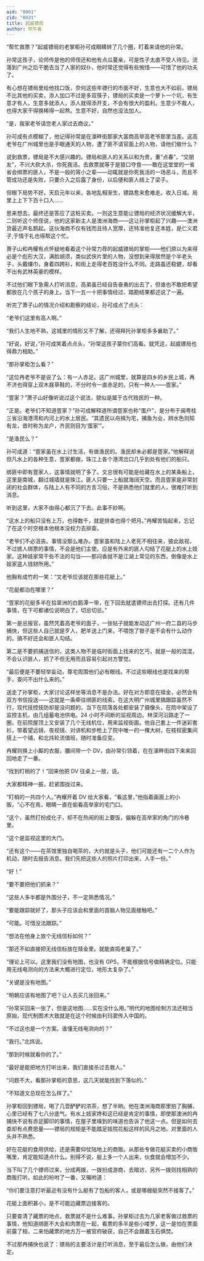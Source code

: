 ```yaml
---
aid: "0001"
zid: "0031"
title: 起威镖局
author: 吹牛者
---
```


“帮忙救票？”起威镖局的老掌柜孙可成眼睛转了几个圈，盯着来请他的孙常。

孙常这孩子，论师传是他的师侄还和他有点瓜蔓亲，可是性子太直不受人待见。流落到广州之后干脆去当了人家的奴仆，他时常还觉得有些惋惜——可惜了他的功夫了。

有心想在镖局里给他找口饭，奈何这些年镖行的市面不好，生意也大不如前。镖局不比其他的买卖，添人加口不过是多双筷子，镖局的买卖是一个萝卜一个坑，有生意才有人，生意多就添人，添人就得添开支，不会有很大的盈利。生意少不裁人，也得大家干得换稀得一起熬。生意不好，自然也没法加人。

“是，我家老爷请您老人家过去商议。”

孙可成有点模糊了，他记得孙常是在濠畔街那家大富商高举高老爷那里当差。这高老爷在广州城里也是手眼通天的人物，遭了匪不请官面上的人物，请他们做什么？

说到救票，镖局是不大感兴趣的。镖局和匪人的关系以和为贵，重“点春”，“交朋友”，不兴大砍大杀，你死我活。去救票就等于是狼口夺食——敢在这堂堂的一省省会绑票的匪人，不是一般的宵小之辈——动辄就是你死我活的一场恶斗，而且不管成功还是失败，只要介入之后露了身份，以后便和匪人结上了梁子。

但眼下局势不好。天启元年以来，各地乱相渐生，镖路愈来愈难走。收入日减。局里上上下下百十口人……

思来想去，最终还是答应了这桩买卖。一则这生意能让镖局的经济状况缓解大半，二则听这个师侄说，他的这家新主人是澳洲海商——这让孙掌柜起了兴趣——澳洲货最近声名鹊起。这伙海商不仅有钱而且待人宽厚，还特准他复还本姓，是仁义君子,于情于礼也得帮这个忙。

萧子山和冉耀有点怀疑地看着这个孙常力荐的起威镖局的掌柜——他们原以为来得必是个彪形大汉，满脸胡须，类似武侠片里的人物，没想到来得居然是个半老头子，头戴缣巾，身着四跨衫，和街上走得老百姓没什么不同。走路虽还稳健，却看不出有武林英豪的模样。

不过他们眼下急需人打听消息，高弟虽已经自告奋勇的出去了，但谁也不敢把希望都放在几个孩子的身上。当下一五一十把事情经过、踏勘结果都述说了一遍。

听完了萧子山的情况介绍和勘察的结论，孙可成点了点头：

“老爷们这里有高人啊。”

“我们人生地不熟，这城里的情形又不了解，还得拜托孙掌柜多多襄助了。”

“好说，好说，”孙可成笑着点点头，“孙常这孩子蒙你们高看。就凭这，起威镖局也得鼎力相助。”

“那孙掌柜怎么看？”

“这位冉老爷不是说了么：有一人赤足。这广州城里，就算是四乡的乡民上城，再不济也得穿上双木屐草鞋的，不分时令一直赤足的，只有一种人——疍家。”

“疍家？”萧子山好像听说过这个说法，貌似是属于古代贱民的一种。

“正是。老爷们不知道疍家？”孙可成解释道所谓疍家也称“蛋户”，是分布于闽粤桂三省沿海港湾和内河上的水上居民。“其遗民以舟揖为宅，捕鱼为业，辨水色则知有龙，昔时称为龙户，齐民则目为‘蛋家’”。

“是渔民么？”

孙可成道：“疍家虽在水上讨生活，有做渔民的。渔民却未必都是疍家。”他解释说但凡水上的各种生意，疍家都做，珠江上各个港湾岔口几乎到处有他们的船只。

绑匪中即有疍家人，这事情就明了多了。文总很有可能是给藏在水上的某条船上，这里是南城，翻过城墙就是珠江。匪人只要一上船就海阔天空。而且疍家是非常封闭的社会群体，与陆上人有不同的方言习俗，不是熟悉他们就里的人，很难打听到消息。

听到这里，大家不由得心都沉了下去。此事不妙啊。

“这水上的船只没有上万，也得数千，就是排查也得个把月。”冉耀苦恼起来，忘记了在这个时空根本他根本没权力去排查。

“老爷们不必沮丧。事情没那么难办。疍家虽和陆上人老死不相往来，彼此敌视，不过掳人绑票的事情，不会是他们主使。应是有外来的匪人勾结了花艇上的水上妓家。这种妓家常干些不法的勾当——那闷香就不是江湖上常见的东西，倒像是水上妓家盗人钱财所用。”

他胸有成竹的一笑：“文老爷应该就在那些花艇上。”

“花艇都泊在哪里？”

“疍家的花艇多半在拾翠洲的白鹅潭一带，在下回去就遣镖师出去打探。还有几件事情，在下可都诸位说明白了，切忌切忌。”

第一是忌报官，虽然凭着高老爷的面子，一张帖子就能发动这广州一府二县的马步捕快，但这些人自己就是歹人，肥羊送上门来，不喂饱了银子是不会有什么动作的。搞不好还会和匪人勾结。

第二是不要抓捕送信的，这类人物不是临时街面上找来的乞丐，就是一般的混混，不会认识匪人，抓了不但无用而且容易引起对方警觉。

“最后便是不要轻举妄动，尊宅周围他们必有眼线。不过这些眼线也是找来的帮手，查问不出什么来的。”

送走了孙掌柜，大家讨论这样坐等消息不是办法。好在对方即意在赎金，必然会有双方书信投送——这就是一条牵往绑匪的线索。在这大明广州城里搞跟踪虽然不行，现代技控技防却是没问题的。当下在院落各处都安装了摄像头，在院中架设了监控主机，由几组蓄电池供电。24 小时不间断的监视周边。林深河沿路走了一圈，在前院屋顶上又安装了几个无线机位，用来监视街面。他自己套上一件迷彩套衫，带着望远镜、夜视镜、对讲机和步枪上了院中唯一的一棵大树，在枝杈密集间搭上一个铺，和北炜轮流值班，随时准备应变。

冉耀则换上小厮的衣服，腰间带一个 DV，由孙常引领着，在在濠畔街四下来来回回地走了一番。

“找到盯梢的了！”回来他把 DV 往桌上一放，说。

大家都精神一振，赶紧围拢过来。

“盯梢的一共四个人。”冉耀开着 DV 给大家看，“看这里，”他指着画面上的小贩，“心不在焉，眼睛一直在偷看高举家的宅门口。

“这个，虽然打扮成化子，却不在热闹的街上要饭，偏躲在高举家的角门的冷巷里。

“这个是监视这里的大门。

“还有这个——在茶馆里独自喝茶的，大约就是头子，他们可能还有一二个人作为机动，随时去报告消息。我们先把这些人的照片打印出来，人手一份。”

“好！”

“要不要把他们抓来？”

“这些人多半都是外围分子，不一定熟悉情况。”

“要能跟踪就好了，那头子应该会和里面的首脑人物见面接触吧。”

“可能。可惜没法跟踪。”

“想法在他身上放个无线信标如何？”

“那还不如直接把无线信标放在赎金里。就能直捣老巢了。”

“理论上可以。这里我们没有地图，也没有 GPS，不能根据信号做精确定位。只能用无线电测向的方法来大概进行定位，地形太复杂了。”

“关键是没有地图。”

“明朝应该有地图了吧？让人去买几张回来。”

“孙常买回来一张了，但是这地图……实在没什么用。”明代的地图绘制方法还相当原始，现代制图术大致就是在这个时候由利玛窦传入中国的。

“不过这也是一个方案。谁懂无线电测向的？”

“我行。”北炜说。

“那到时候就看你的了。”

“最好是能把地方打听出来，我们直接杀过去救人。”

“问题不大，看那孙掌柜的意思，这几天就能找到下落似的。”

“不知道文总现在怎么样了。”

孙掌柜回到镖局，喝了几壶酽酽的浓茶，想了半晌。他在澳洲海商那里拍了胸脯，心里已经有了七八分底气。有水上妓家搀和这已经是肯定的事情，即使那澳洲的冉捕快不说有赤足脚印的事情，在屋子里嗅到的味道也告诉了他这一点。但是如何去查却有点费思量——镖局的规矩是不能踏足妓院花船这样的风月之地。对里面的人头并不熟悉。

好在花艇的食用供给，还是需要仰仗陆地上的商贩。从那些专做花艇买卖的小商贩嘴里，肯定能知道点什么。别得不说，艇上多一个人出来，伙食就会增加不少。

当下叫了几个镖师过来，分成两拨，一拨扮成游商，去暗访，另外一拨则找相熟的商贩打听。如此的吩咐了一番，又嘱咐道：

“你们要注意打听最近有没有什么艇有了包船的客人，或是哪艘艇突然不接客了。”

花艇上面积甚小，是不可能边藏票边接客的。

只要查清了藏票的地点，救票就不是什么难事。孙掌柜过去为几家老客做过救票的事情，他知道绑匪不大会和肉票在一起，看票的多半是些小喽罗，这一是怕在票面前露了相，二来怕藏票的地方万一被官府破获，自己不会跟着玉石俱焚。

不过那冉捕快也说了：镖局的主要活计是打听消息，至于最后怎么做，由他们决定。

